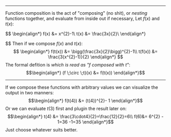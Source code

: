 ___

Function composition is the act of "composing" (no shit), or *nesting* functions together, and evaluate from inside out if necessary, Let $f(x)$ and $t(x)$:

$$
\begin{align*}
f(x) &= x^{2}-1\\
t(x) &= \frac{3x}{2}\\
\end{align*}

$$
Then if we compose $f(x)$ and $t(x)$:
$$
\begin{align*}
f(t(x)) &= \bigg(\frac{3x}{2}\bigg)^{2}-1\\
t(f(x)) &= \frac{3(x^{2}-1)}{2}
\end{align*}
$$
The formal defition is *which is read as "f composed with t"*:
$$\begin{align*}
(f \;\circ \;t)(x) &= f(t(x))
\end{align*}$$
___
If we compose these functions with arbitrary values we can visualize the output in two manners:
$$\begin{align*}
f(t(4)) &= (t(4))^{2}- 1
\end{align*}$$
Or we can evaluate $t(3)$ first and plugin the result later on:
$$\begin{align*}
t(4) &= \frac{3\cdot4}{2}=\frac{12}{2}=6\\
f(6)&= 6^{2} - 1=36 -1=35
\end{align*}$$
Just choose whatever suits better.

